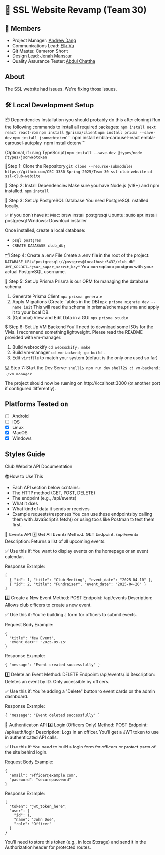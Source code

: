 🚀 SSL Website Revamp (Team 30)
============================

👥 Members
-------

- Project Manager: [Andrew Dang](https://github.com/theavgandrew)
- Communications Lead: [Ella Vu](https://github.com/iwasella)
- Git Master: [Cameron Shortt](https://github.com/cameronshortt)
- Design Lead: [Jenah Mansour](https://github.com/Jenahh)
- Quality Assurance Tester: [Abdul Chattha](https://github.com/beastgamer69420)

About
-----

The SSL website had issues.  We're fixing those issues.

🛠️ Local Development Setup
------------------
📦 Dependencies Installation (you should probably do this after cloning)
Run the following commands to install all required packages:
```npm install next react react-dom```
```npm install @prisma/client```
```npm install prisma --save-dev```
```npm install jsonwebtoken``
```npm install embla-carousel-react embla-carousel-autoplay```
```npm install dotenv```

(Optional, if using TypeScript)
```npm install --save-dev @types/node @types/jsonwebtoken```


🧪Step 1: Clone the Repository
```git clone --recurse-submodules https://github.com/CSC-3380-Spring-2025/Team-30 ssl-club-website```
```cd ssl-club-website```

🧱 Step 2: Install Dependencies
Make sure you have Node.js (v18+) and npm installed.
```npm install```

🐘 Step 3: Set Up PostgreSQL Database
You need PostgreSQL installed locally.

✅ If you don’t have it:
Mac: brew install postgresql
Ubuntu: sudo apt install postgresql
Windows: Download installer

Once installed, create a local database:
- ```psql postgres```
- ```CREATE DATABASE club_db;```

🗂️ Step 4: Create a .env File
Create a .env file in the root of the project:
```DATABASE_URL="postgresql://postgres@localhost:5432/club_db"```
```JWT_SECRET="your_super_secret_key"```
You can replace postgres with your actual PostgreSQL username.

🔧 Step 5: Set Up Prisma
Prisma is our ORM for managing the database schema.
1. Generate Prisma Client
    ```npx prisma generate```
2. Apply Migrations (Create Tables in the DB)
    ```npx prisma migrate dev --name init```
     This will read the schema in prisma/schema.prisma and apply it to your local DB.
3. (Optional) View and Edit Data in a GUI
    ```npx prisma studio```

$ Step 6: Set Up VM Backend
You'll need to download some ISOs for the VMs.  I recommend something lightweight.  Please read the README provided with vm-manager.
1. Build websockify
    ```cd websockify; make```
2. Build vm-manager
    ```cd vm-backend; go build .```
3. Edit `virtfile` to match your system (default is the only one used so far)

💻 Step 7: Start the Dev Server
    ```shell1$ npm run dev```
    ```shell2$ cd vm-backend; ./vm-manager```

The project should now be running on http://localhost:3000 (or another port if configured differently).

Platforms Tested on
-------------------

- [ ] Android
- [ ] iOS
- [X] Linux
- [X] MacOS
- [X] Windows

Styles Guide
------------

Club Website API Documentation

📚How to Use This
- Each API section below contains:
- The HTTP method (GET, POST, DELETE)
- The endpoint (e.g., /api/events)
- What it does
- What kind of data it sends or receives
- Example requests/responses
You can use these endpoints by calling them with JavaScript’s fetch() or using tools like Postman to test them first.

📅 Events API
1️⃣ Get All Events
Method: GET
Endpoint: /api/events
Description: Returns a list of all upcoming events.

✅ Use this if:
You want to display events on the homepage or an event calendar.

Response Example:
```
[
  { "id": 1, "title": "Club Meeting", "event_date": "2025-04-10" },
  { "id": 2, "title": "Fundraiser", "event_date": "2025-04-20" }
]
```


2️⃣ Create a New Event
Method: POST
Endpoint: /api/events
Description: Allows club officers to create a new event.

✅ Use this if:
You’re building a form for officers to submit events.

Request Body Example:
```
{
  "title": "New Event",
  "event_date": "2025-05-15"
}
```
Response Example:
```
{ "message": "Event created successfully" }
```

3️⃣ Delete an Event
Method: DELETE
Endpoint: /api/events/:id
Description: Deletes an event by ID. Only accessible by officers.

✅ Use this if:
You’re adding a "Delete" button to event cards on the admin dashboard.

Response Example:
```
{ "message": "Event deleted successfully" }
```

🔐 Authentication API
4️⃣ Login (Officers Only)
Method: POST
Endpoint: /api/auth/login
Description: Logs in an officer. You’ll get a JWT token to use in authenticated API calls.

✅ Use this if:
You need to build a login form for officers or protect parts of the site behind login.

Request Body Example:
```
{
  "email": "officer@example.com",
  "password": "securepassword"
}
```

Response Example:
```
{
  "token": "jwt_token_here",
  "user": {
    "id": 1,
    "name": "John Doe",
    "role": "Officer"
  }
}
```

You’ll need to store this token (e.g., in localStorage) and send it in the Authorization header for protected routes.


